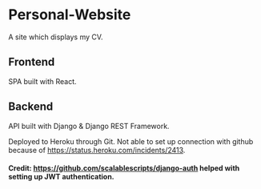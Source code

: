# Personal-Website
A site which displays my CV.

## Frontend
SPA built with React.

## Backend
API built with Django & Django REST Framework.

Deployed to Heroku through Git. Not able to set up connection with github because of https://status.heroku.com/incidents/2413.

#### Credit: https://github.com/scalablescripts/django-auth helped with setting up JWT authentication.

